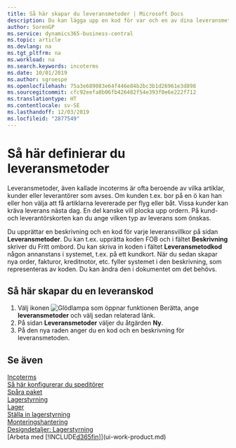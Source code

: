 ```yaml
---
title: Så här skapar du leveransmetoder | Microsoft Docs
description: Du kan lägga upp en kod för var och en av dina leveransmetoder och ange information om dem.
author: SorenGP
ms.service: dynamics365-business-central
ms.topic: article
ms.devlang: na
ms.tgt_pltfrm: na
ms.workload: na
ms.search.keywords: incoterms
ms.date: 10/01/2019
ms.author: sgroespe
ms.openlocfilehash: 75a3e689083e64f446e84b2bc3b1d26961e3d898
ms.sourcegitcommit: cfc92eefa8b06fb426482f54e393f0e6e222f712
ms.translationtype: HT
ms.contentlocale: sv-SE
ms.lasthandoff: 12/03/2019
ms.locfileid: "2877549"
---
```

# <a name="set-up-shipment-methods"></a>Så här definierar du leveransmetoder
Leveransmetoder, även kallade incoterms är ofta beroende av vilka artiklar, kunder eller leverantörer som avses. Om kunden t.ex. bor på en ö kan han eller hon välja att få artiklarna levererade per flyg eller båt. Vissa kunder kan kräva leverans nästa dag. En del kanske vill plocka upp ordern. På kund- och leverantörskorten kan du ange vilken typ av leverans som önskas.

Du upprättar en beskrivning och en kod för varje leveransvillkor på sidan **Leveransmetoder**. Du kan t.ex. upprätta koden FOB och i fältet **Beskrivning** skriver du Fritt ombord. Du kan skriva in koden i fältet **Leveransmetodkod** någon annanstans i systemet, t.ex. på ett kundkort. När du sedan skapar nya order, fakturor, kreditnotor, etc. fyller systemet i den beskrivning, som representeras av koden. Du kan ändra den i dokumentet om det behövs.

## <a name="to-set-up-a-shipment-code"></a>Så här skapar du en leveranskod
1. Välj ikonen ![Glödlampa som öppnar funktionen Berätta](media/ui-search/search_small.png "Berätta vad du vill göra"), ange **leveransmetoder** och välj sedan relaterad länk.
2. På sidan **Leveransmetoder** väljer du åtgärden **Ny**.
3. På den nya raden anger du en kod och en beskrivning för leveransmetoden.

## <a name="see-also"></a>Se även
[Incoterms](https://iccwbo.org/resources-for-business/incoterms-rules)  
[Så här konfigurerar du speditörer](sales-how-to-set-up-shipping-agents.md)  
[Spåra paket](sales-how-track-packages.md)    
[Lagerstyrning](warehouse-manage-warehouse.md)  
[Lager](inventory-manage-inventory.md)  
[Ställa in lagerstyrning](warehouse-setup-warehouse.md)     
[Monteringshantering](assembly-assemble-items.md)    
[Designdetaljer: Lagerstyrning](design-details-warehouse-management.md)  
[Arbeta med [!INCLUDE[d365fin](includes/d365fin_md.md)]](ui-work-product.md)  
